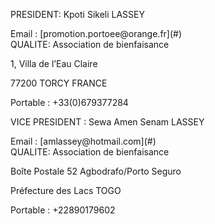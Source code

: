 
<div class="inner_footerL" markdown="1">

PRESIDENT: Kpoti Sikeli LASSEY 
<div id="lien_adresse_mail">
Email : [promotion.portoee@orange.fr](#)
</div>
QUALITE: Association de bienfaisance 
	
1, Villa de l’Eau Claire 

77200 TORCY FRANCE

Portable : +33(0)679377284
		
</div>
<div class="inner_footerR" markdown="1">

VICE PRESIDENT : Sewa Amen Senam LASSEY
<div id="lien_adresse_mail">
Email : [amlassey@hotmail.com](#)
</div>  
QUALITE: Association de bienfaisance  

Boîte Postale 52  Agbodrafo/Porto Seguro
		
Préfecture des Lacs  TOGO

Portable : +22890179602

</div>			 
